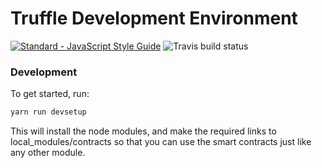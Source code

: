 Truffle Development Environment
===============================

[![Standard - JavaScript Style Guide](https://img.shields.io/badge/code%20style-standard-brightgreen.svg)](http://standardjs.com/)
![Travis build status](https://travis-ci.org/Charterhouse/TruffleDevEnv.svg?branch=master)

### Development

To get started, run:

```sh
yarn run devsetup
```

This will install the node modules, and make the required links to local_modules/contracts so that you
can use the smart contracts just like any other module.
